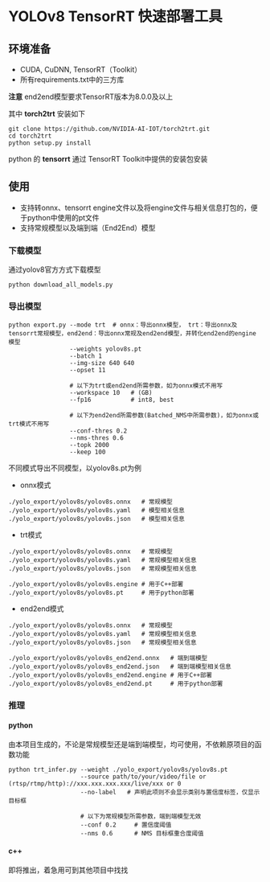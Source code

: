 # YOLOv8 TensorRT 快速部署工具

## 环境准备

- CUDA, CuDNN, TensorRT（Toolkit）
- 所有requirements.txt中的三方库

**注意** end2end模型要求TensorRT版本为8.0.0及以上

其中 **torch2trt** 安装如下
```shell
git clone https://github.com/NVIDIA-AI-IOT/torch2trt.git
cd torch2trt
python setup.py install
```
python 的 **tensorrt** 通过 TensorRT Toolkit中提供的安装包安装

## 使用

- 支持转onnx、tensorrt engine文件以及将engine文件与相关信息打包的，便于python中使用的pt文件
- 支持常规模型以及端到端（End2End）模型

### 下载模型
通过yolov8官方方式下载模型
```shell
python download_all_models.py
```

### 导出模型
```shell
python export.py --mode trt  # onnx：导出onnx模型， trt：导出onnx及tensorrt常规模型，end2end：导出onnx常规及end2end模型，并转化end2end的engine模型
                 --weights yolov8s.pt
                 --batch 1
                 --img-size 640 640
                 --opset 11
                 
                 # 以下为trt或end2end所需参数，如为onnx模式不用写
                 --workspace 10   # (GB)
                 --fp16           # int8, best
                 
                 # 以下为end2end所需参数(Batched_NMS中所需参数)，如为onnx或trt模式不用写
                 --conf-thres 0.2
                 --nms-thres 0.6
                 --topk 2000
                 --keep 100
```

不同模式导出不同模型，以yolov8s.pt为例

- onnx模式
```shell
./yolo_export/yolov8s/yolov8s.onnx   # 常规模型
./yolo_export/yolov8s/yolov8s.yaml   # 模型相关信息
./yolo_export/yolov8s/yolov8s.json   # 模型相关信息
```
- trt模式
```shell
./yolo_export/yolov8s/yolov8s.onnx   # 常规模型
./yolo_export/yolov8s/yolov8s.yaml   # 常规模型相关信息
./yolo_export/yolov8s/yolov8s.json   # 常规模型相关信息

./yolo_export/yolov8s/yolov8s.engine # 用于C++部署
./yolo_export/yolov8s/yolov8s.pt     # 用于python部署
```

- end2end模式
```shell
./yolo_export/yolov8s/yolov8s.onnx   # 常规模型
./yolo_export/yolov8s/yolov8s.yaml   # 常规模型相关信息
./yolo_export/yolov8s/yolov8s.json   # 常规模型相关信息

./yolo_export/yolov8s/yolov8s_end2end.onnx   # 端到端模型
./yolo_export/yolov8s/yolov8s_end2end.json   # 端到端模型相关信息
./yolo_export/yolov8s/yolov8s_end2end.engine # 用于C++部署
./yolo_export/yolov8s/yolov8s_end2end.pt     # 用于python部署
```

### 推理

#### python
由本项目生成的，不论是常规模型还是端到端模型，均可使用，不依赖原项目的函数功能
```shell
python trt_infer.py --weight ./yolo_export/yolov8s/yolov8s.pt
                    --source path/to/your/video/file or (rtsp/rtmp/http)://xxx.xxx.xxx.xxx/live/xxx or 0
                    --no-label   # 声明此项则不会显示类别与置信度标签，仅显示目标框
                    
                    # 以下为常规模型所需参数，端到端模型无效
                    --conf 0.2     # 置信度阈值
                    --nms 0.6      # NMS 目标框重合度阈值
```

#### c++
即将推出，着急用可到其他项目中找找
